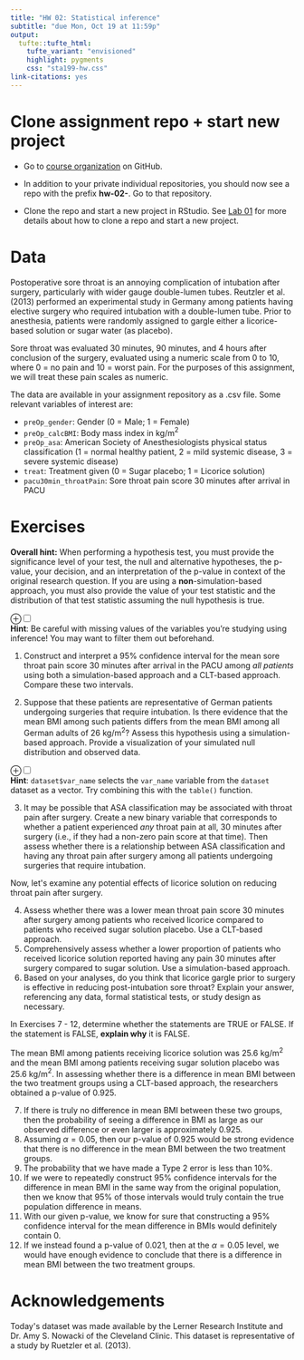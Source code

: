 ```yaml
---
title: "HW 02: Statistical inference"
subtitle: "due Mon, Oct 19 at 11:59p"
output: 
  tufte::tufte_html:
    tufte_variant: "envisioned"
    highlight: pygments
    css: "sta199-hw.css"
link-citations: yes
---
```


# Clone assignment repo + start new project

- Go to [course organization](https://www.github.com/sta199-fa20-002) on GitHub.

- In addition to your private individual repositories, you should now see a repo with the prefix **hw-02-**. Go to that repository.
  
- Clone the repo and start a new project in RStudio. See [Lab 01](https://sta199-fa20-002.netlify.app/labs/lab-01-hello-r.html) for more details about how to clone a repo and start a new project.

# Data

Postoperative sore throat is an annoying complication of intubation after 
surgery, particularly with wider gauge double-lumen tubes. Reutzler et al. 
(2013) performed an experimental study in Germany among patients having elective
surgery who required intubation with a double-lumen tube. Prior to anesthesia, 
patients were randomly assigned to gargle either a licorice-based solution or sugar water (as placebo). 

Sore throat was evaluated 30 minutes, 90 minutes, and 4 hours 
after conclusion of the surgery, evaluated using a numeric scale from 0 to 10,
where 0 = no pain and 10 = worst pain. For the purposes of this assignment, we
will treat these pain scales as numeric.

The data are available in your assignment repository as a .csv file. Some 
relevant variables of interest are:

- `preOp_gender`: Gender (0 = Male; 1 = Female)
- `preOp_calcBMI`: Body mass index in kg/m$^2$
- `preOp_asa`: American Society of Anesthesiologists physical status 
classification (1 = normal healthy patient, 2 = mild systemic disease, 3 = 
severe systemic disease)
- `treat`: Treatment given (0 = Sugar placebo; 1 = Licorice solution)
- `pacu30min_throatPain`: Sore throat pain score 30 minutes after arrival in 
PACU

# Exercises

**Overall hint:** When performing a hypothesis test, you must provide the 
significance level of your test, the null and alternative hypotheses, the 
p-value, your decision, and an interpretation of the p-value in context of the 
original research question. If you are using a **non**-simulation-based 
approach, you must also provide the value of your test statistic and the 
distribution of that test statistic assuming the null hypothesis is true.

<label for="tufte-mn-" class="margin-toggle">&#8853;</label><input type="checkbox" id="tufte-mn-" class="margin-toggle"><span class="marginnote"><span style="display: block;"><strong>Hint</strong>: Be careful with missing values of the variables you’re studying using inference! You may want to filter them out beforehand.</span></span>

1. Construct and interpret a 95% confidence interval for the mean sore throat 
pain score 30 minutes after arrival in the PACU among *all patients* using both
a simulation-based approach and a CLT-based approach. Compare these two 
intervals.

2. Suppose that these patients are representative of German patients undergoing 
surgeries that require intubation. Is there evidence that the mean BMI among
such patients differs from the mean BMI among all German adults of 26 kg/m$^2$?
Assess this hypothesis using a simulation-based approach. 
Provide a visualization of your simulated null distribution and observed data.

<label for="tufte-mn-" class="margin-toggle">&#8853;</label><input type="checkbox" id="tufte-mn-" class="margin-toggle"><span class="marginnote"><span style="display: block;"><strong>Hint</strong>: <code>dataset$var_name</code> selects the <code>var_name</code> variable from the <code>dataset</code> dataset as a vector. Try combining this with the <code>table()</code> function.</span></span>

3. It may be possible that ASA classification may be associated with throat 
pain after surgery. Create a new binary variable that corresponds to whether
a patient experienced *any* throat pain at all, 30 minutes after surgery (i.e.,
if they had a non-zero pain score at that time). Then assess whether
there is a relationship between ASA classification and having any throat pain
after surgery among all patients undergoing surgeries that require intubation.

Now, let's examine any potential effects of licorice solution on reducing
throat pain after surgery.

4. Assess whether there was a lower mean throat pain 
score 30 minutes after surgery among patients who received licorice compared
to patients who received sugar solution placebo. Use a CLT-based approach.
5. Comprehensively assess whether a lower proportion of patients who received
licorice solution reported having any pain 30 minutes after surgery compared
to sugar solution. Use a simulation-based approach.
6. Based on your analyses, do you think that licorice gargle prior to surgery is
effective in reducing post-intubation sore throat? Explain your answer, 
referencing any data, formal statistical tests, or study design as necessary.

In Exercises 7 - 12, determine whether the statements are TRUE or FALSE. If the 
statement is FALSE, **explain why** it is FALSE.

The mean BMI among patients receiving licorice solution was 25.6 kg/m$^2$ and
the mean BMI among patients receiving sugar solution placebo was 25.6 kg/m$^2$.
In assessing whether there is a difference in mean BMI between the two treatment
groups using a CLT-based approach, the researchers obtained a p-value of 0.925.

7. If there is truly no difference in mean BMI between these two groups, then 
the probability of seeing a difference in BMI as large as our observed
difference or even larger is approximately 0.925.
8. Assuming $\alpha = 0.05$, then our p-value of 0.925 would be strong evidence
that there is no difference in the mean BMI between the two treatment groups.
9. The probability that we have made a Type 2 error is less than 10%.
10. If we were to repeatedly construct 95% confidence intervals for the 
difference in mean BMI in the same way from the original population, then we 
know that 95% of those intervals would truly contain the true population 
difference in means.
11. With our given p-value, we know for sure that constructing a 95% confidence 
interval for the mean difference in BMIs would definitely contain 0.
12. If we instead found a p-value of 0.021, then at the $\alpha = 0.05$ level,
we would have enough evidence to conclude that there is a difference in mean
BMI between the two treatment groups. 


# Acknowledgements

Today's dataset was made available by the Lerner Research Institute and Dr. Amy 
S. Nowacki of the Cleveland Clinic. This dataset is representative of a study by 
Ruetzler et al. (2013).
